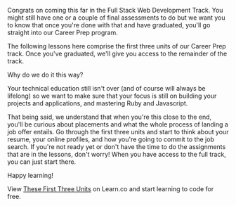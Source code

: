 Congrats on coming this far in the Full Stack Web Development Track. You might still have one or a couple of final assessments to do but we want you to know that once you're done with that and have graduated, you'll go straight into our Career Prep program. 

The following lessons here comprise the first three units of our Career Prep track. Once you've graduated, we'll give you access to the remainder of the track. 

Why do we do it this way? 

Your technical education still isn't over (and of course will always be lifelong) so we want to make sure that your focus is still on building your projects and applications, and mastering Ruby and Javascript. 

That being said, we understand that when you're this close to the end, you'll be curious about placements and what the whole process of landing a job offer entails. Go through the first three units and start to think about your resume, your online profiles, and how you're going to commit to the job search. If you're not ready yet or don't have the time to do the assignments that are in the lessons, don't worry! When you have access to the full track, you can just start there. 

Happy learning!
<p data-visibility='hidden'>View <a href='https://learn.co/lessons/these-first-three-units'>These First Three Units</a> on Learn.co and start learning to code for free.</p>
